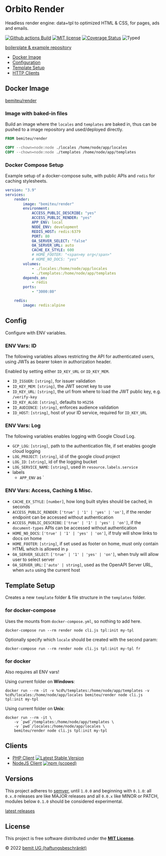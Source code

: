 # Orbito Render

Headless render engine: data+tpl to optimized HTML & CSS, for pages, ads and emails.

[![Github actions Build](https://github.com/orbiter-cloud/render-service/actions/workflows/blank.yml/badge.svg)](https://github.com/orbiter-cloud/render-service/actions)
[![MIT license](https://img.shields.io/npm/l/@orbito/render?style=flat-square)](https://github.com/orbiter-cloud/render-service/blob/main/LICENSE)
[![Coverage Status](https://img.shields.io/codecov/c/github/orbiter-cloud/render-service/main.svg?style=flat-square)](https://codecov.io/gh/orbiter-cloud/render-service/branch/main)
![Typed](https://flat.badgen.net/badge/icon/Typed?icon=typescript&label&labelColor=blue&color=555555)

[boilerplate & example repository](https://github.com/orbiter-cloud/render-suite)

- [Docker Image](#docker-image)
- [Configuration](#config)
- [Template Setup](#template-setup)
- [HTTP Clients](#clients)

## Docker Image

[bemiteu/render](https://hub.docker.com/r/bemiteu/render)

### Image with baked-in files

Build an image where the `locales` and `templates` are baked in, thus can be pushed to a image repository and used/deployed directly.

```dockerfile
FROM bemiteu/render

COPY --chown=node:node ./locales /home/node/app/locales
COPY --chown=node:node ./templates /home/node/app/templates
```

### Docker Compose Setup

Example setup of a docker-compose suite, with public APIs and `redis` for caching stylesheets.

```yaml
version: "3.9"
services:
    render:
        image: "bemiteu/render"
        environment:
            ACCESS_PUBLIC_DESCRIBE: "yes"
            ACCESS_PUBLIC_RENDER: "yes"
            APP_ENV: local
            NODE_ENV: development
            REDIS_HOST: redis:6379
            PORT: 80
            OA_SERVER_SELECT: "false"
            OA_SERVER_URL: auto
            CACHE_EX_STYLE: 600
            # HOME_FOOTER: "<span>my org</span>"
            # HOME_NO_DOCS: "yes"
        volumes:
            - ./locales:/home/node/app/locales
            - ./templates:/home/node/app/templates
        depends_on:
            - redis
        ports:
            - "3000:80"

    redis:
        image: redis:alpine
```

## Config

Configure with ENV variables.

### ENV Vars: ID

The following variables allows restricting the API for authenticated users, using JWTs as bearer token in authorization header.

Enabled by setting either `ID_KEY_URL` or `ID_KEY_MEM`.

- `ID_ISSUER`: `[string]`, for issuer validation
- `ID_KEY_MEM`: `[string]`, the JWT secret key to use
- `ID_KEY_URL`: `[string]`, the url from where to load the JWT public key, e.g. `/verify-key`
- `ID_KEY_ALGO`: `[string]`, defaults to `HS256`
- `ID_AUDIENCE`: `[string]`, enforces audience validation
- `ID_HOST`: `[string]`, host of your ID service, required for `ID_KEY_URL`

### ENV Vars: Log

The following variables enables logging with Google Cloud Log.

- `GCP_LOG`: `[string]`, path to the authentication file, if set enables google cloud logging
- `LOG_PROJECT`: `[string]`, id of the google cloud project
- `LOG_ID`: `[string]`, id of the logging bucket
- `LOG_SERVICE_NAME`: `[string]`, used in `resource.labels.service`
- labels
    - `APP_ENV` as `

### ENV Vars: Access, Caching & Misc.

- `CACHE_EX_STYLE`: `[number]`, how long built styles should be cached, in seconds
- `ACCESS_PUBLIC_RENDER`: `['true' | '1' | 'yes' | 'on']`, if the render endpoint can be accessed without authentication
- `ACCESS_PUBLIC_DESCRIBE`: `['true' | '1' | 'yes' | 'on']`, if the `document-types` APIs can be accessed without authentication
- `HOME_NO_DOCS`: `['true' | '1' | 'yes' | 'on']`, if truly will show links to docs on home
- `HOME_FOOTER`: `[string]`, if set used as footer on home, must only contain HTML which is allowed in `p`
- `OA_SERVER_SELECT`: `['true' | '1' | 'yes' | 'on']`, when truly will allow user to select server
- `OA_SERVER_URL`: `['auto' | string]`, used as the OpenAPI Server URL, when `auto` using the current host

## Template Setup

Creates a new `template` folder & file structure in the `templates` folder.

### for docker-compose

Uses the mounts from `docker-compose.yml`, so nothing to add here.

```shell
docker-compose run --rm render node cli.js tpl:init my-tpl
```

Optionally specify which `locale` should be created with the second param:

```shell
docker-compose run --rm render node cli.js tpl:init my-tpl fr
```

### for docker

Also requires all ENV vars!

Using current folder on <strong>Windows</strong>:

```shell
docker run --rm -it -v %cd%/templates:/home/node/app/templates -v %cd%/locales:/home/node/app/locales bemiteu/render node cli.js tpl:init my-tpl
```

Using current folder on <strong>Unix</strong>:

```shell
docker run --rm -it \
    -v `pwd`/templates:/home/node/app/templates \
    -v `pwd`/locales:/home/node/app/locales \
    bemiteu/render node cli.js tpl:init my-tpl
```

## Clients

- [PHP Client](https://github.com/orbiter-cloud/render-client-php) [![Latest Stable Version](https://poser.pugx.org/orbito/render-client/version?style=flat-square)](https://packagist.org/packages/orbito/render-client)
- [NodeJS Client](./packages/render-client) [![npm (scoped)](https://img.shields.io/npm/v/@orbito/render-client?style=flat-square)](https://www.npmjs.com/package/@orbito/render-client)

## Versions

This project adheres to [semver](https://semver.org/), until `1.0.0` and beginning with `0.1.0`: all `0.x.0` releases are like MAJOR releases and all `0.0.x` like MINOR or PATCH, modules below `0.1.0` should be considered experimental.

[latest releases](https://github.com/orbiter-cloud/render-service/releases)

## License

This project is free software distributed under the [**MIT License**](./LICENSE).

© 2022 [bemit UG (haftungsbeschränkt)](https://bemit.codes)
